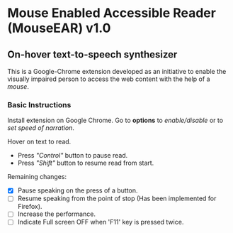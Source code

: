 # Mouse Enabled Accessible Reader (MouseEAR) v1.0

##  On-hover text-to-speech synthesizer

This is a Google-Chrome extension developed as an initiative to enable the visually impaired person to access the web content with the help of a *mouse*.

### Basic Instructions
Install extension on Google Chrome. 
Go to **options** to *enable/disable* or to *set speed of narration*.

Hover on text to read. 

- Press *"Control"* button to pause read. 
- Press *"Shift"* button to resume read from start.

Remaining changes:

- [x] Pause speaking on the press of a button.
- [ ] Resume speaking from the point of stop (Has been implemented for Firefox).
- [ ] Increase the performance.
- [ ] Indicate Full screen OFF when 'F11' key is pressed twice.
